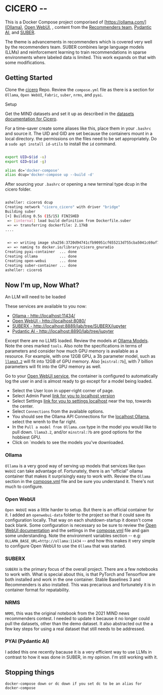 # CICERO -- 

This is a Docker Compose project comporised of [https://ollama.com/](Ollama), [Open WebUI](https://github.com/open-webui/open-webui), , content from the [Recommenders team](https://github.com/recommenders-team/recommenders/tree/main), [Pydantic AI](https://ai.pydantic.dev/), and [SUBER](https://github.com/SUBER-Team/SUBER).  

The theme is advancements in recommenders which is covered very well by the recommenders team.  SUBER combines large language models (LLMs) and reinforcement learning to train recommendations in sparse environments where labeled data is limited.  This work expands on that with some modifications.

## Getting Started

Clone the [cicero](https://github.com/acsheller/cicero) Repo. Review the `compose.yml` file as there is a section for `Ollama`, `Open WebUI`, `Fabric`, `suber`, `nrms`, and `pyai`.

Setup 

Get the MIND datasets and set it up as described in the [datasets documentation for Cicero](/datasets/README.md).


For a time-saver create some aliases like this, place them in your `.bashrc` and source it. The UID and GID are set because the containers mount in a local directory.  the permissions on the files need to be set appropriately. Do a `sudo apt install id-utils` to install the `id` command.

```.bash

export UID=$(id -u)
export GID=$(id -g) 

alias dc='docker-compose'
alias dcup='docker-compose up --build -d'

```

After sourcing your `.bashrc` or opening a new terminal type dcup in the cicero folder. 

```.bash

asheller: cicero$ dcup
Creating network "cicero_cicero" with driver "bridge"
Building suber
[+] Building 0.5s (15/15) FINISHED                                                                       docker:default
 => [internal] load build definition from Dockerfile.suber                                                         0.0s
 => => transferring dockerfile: 2.17kB                                                                             0.0s
....


 => => writing image sha256:3720d94741cfb90951cf655213d755cba5041c69af7a76eb106698db42f4dc80                       0.0s
 => => naming to docker.io/library/cicero_gnuradio                                                                 0.0s
Creating pyai-container  ... done
Creating ollama          ... done
Creating open-webui      ... done
Creating suber-container ... done
asheller: cicero$

```

## Now I'm up, Now What? 

An LLM will need to be loaded

These services are available to you now:

- [Ollama - http://localhost:11434/](http://localhost:11434/)
- [Open WebUI - http://localhost:8080/](http://localhost:8080/)
- [SUBERX - http://localhost:8889/lab/tree/SUBERX/jupyter](http://localhost:8889/lab/tree/SUBERX/jupyter)
- [Pydantic AI - http://localhost:8890/lab/tree/jupyter](http://localhost:8890/lab/tree/jupyter)

Except there are no LLMS loaded.  Review the models at [Ollama Models](https://ollama.com/search).  Note the ones marked `tools`.  Also note the specifications in terms of parameters and consider how much GPU memory is available as a resource.  For example, with one 12GB GPU, a 3b parameter model, such as [`llama3.2`](https://ollama.com/library/llama3.2) will fit into 12GB of GPU memory. Also [`mistral:7b`], with 7 billion parameters will fit into the GPU memory as well.

Go to your [Open WebUI service](http://localhost:8080/), the container is configured to automatically log the user in and is almost ready to go except for a model being loaded. 

- Select the User Icon in upper-right corner of page.
- Select Admin Panel [link for you to localhost version](http://localhost:8080/admin/users.)
- Select Settings [link for you to settings localhost](http://localhost:8080/admin/settings) near the top, towards the center.
- Select `Connections` from the available options.
- You should see the Ollama API Connections for the [localhost Ollama](http://localhost:11434/), select the wrenh to the far right.
- In the `Pull a model from Ollama.com` type in the model you would like to pull down.  `llama3.2`, and/or `minstral:7b` are good options for the hobbiest GPU.
- Click on `models  to see the models you've downloaded. 

### Ollama

`Ollama` is a very good way of serving up models that services like `Open WebUI` can take advantage of. Fortunately, there is an "official" ollama container that makes it surprisingly easy to work with.  Review the `Ollama` section in the [compose.yml](./compose.yml) file and be sure you understand it.  There's not much to configure.

### Open WebUI

`Open WebUI` was a little harder to setup. But there is an official container for it.  I added an `openwebui-data` folder to the project so that it could save its configuration locally.  That way on each shutdown-startup it doesn't come back blank.  Some configuration is necessary so be sure to review the [Open WebUI documentation](https://docs.openwebui.com/) and the settings in the [compose.yml](./compose.yml) file and gain some understanding.  Note the environment variables section -- e.g: `OLLAMA_BASE_URL=http://ollama:11434` -- and how this makes it very simple to configure Open WebUI to use the `Ollama` that was started.

### SUBERX

`SUBERX` is the primary focus of the overall project.  There are a few notebooks to work with. What is special about this, is that PyTorch and Tensorflow are both installed and work in the one container.  Stable Baselines 3 and Recommenders is also installed.  This was precarious and fortunately it is in container format for repatability.

### NRMS

`NRMS`, this was the original notebook from the 2021 MIND news recommenders contest.  I needed to update it because it no longer could pull the datasets, other than the demo dataset.  It also abstracted out the a few key steps for using a real dataset that still needs to be addressed.

### PYAI (Pydantic AI)

I added this one recently bacause it is a very efficient way to use LLMs in contrast to how it was done in SUBER, in my opinion.  I'm still working with it. 


## Stopping things

```
docker-compose down or dc down if you set dc to be an alias for docker-compose

```
